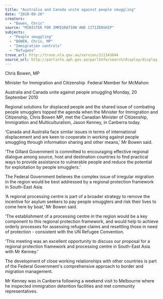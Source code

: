 ```yaml
---
title: "Australia and Canada unite against people smuggling"
date: "2010-09-20"
creators:
  - "Bowen, Chris"
source: "MINISTER FOR IMMIGRATION AND CITIZENSHIP"
subjects:
  - "People smuggling"
  - "BOWEN, Chris, MP"
  - "Immigration controls"
  - "Refugees"
trove_url: http://trove.nla.gov.au/version/211343844
source_url: http://parlinfo.aph.gov.au/parlInfo/search/display/display.w3p;query=Id%3A%22media/pressrel/270061%22
---
```


 Chris Bowen, MP 

 Minister for Immigration and Citizenship  Federal Member for McMahon 

 Australia and Canada unite against people  smuggling  Monday, 20 September 2010 

 Regional solutions for displaced people and the shared issue of combating people  smugglers topped the agenda when the Minister for Immigration and Citizenship,  Chris Bowen MP, met the Canadian Minister of Citizenship, Immigration and  Multiculturalism, Jason Kenney, in Canberra today. 

 ‘Canada and Australia face similar issues in terms of international displacement and  are keen to cooperate in working against people smuggling through information  sharing and other means,’ Mr Bowen said. 

 ‘The Gillard Government is committed to encouraging effective regional dialogue  among source, host and destination countries to find practical ways to provide  assistance to vulnerable people and reduce the potential for exploitation by people  smugglers.’ 

 The Federal Government believes the complex issue of irregular migration in the  region would be best addressed by a regional protection framework in South-East  Asia. 

 ‘A regional processing centre is part of a broader strategy to remove the incentive for  asylum seekers to pay people smugglers and risk their lives to come here by boat,’  Mr Bowen said. 

 ‘The establishment of a processing centre in the region would be a key component to  this regional protection framework, and would help to achieve orderly processes for  assessing refugee claims and resettling those in need of protection - consistent with  the UN Refugee Convention. 

 ‘This meeting was an excellent opportunity to discuss our proposal for a regional  protection framework and processing centre in South-East Asia with Mr Kenney.’ 

 The development of close working relationships with other countries is part of the  Federal Government's comprehensive approach to border and migration  management. 

 Mr Kenney was in Canberra following a weekend visit to Melbourne where he  inspected immigration detention facilities and met community representatives. 

